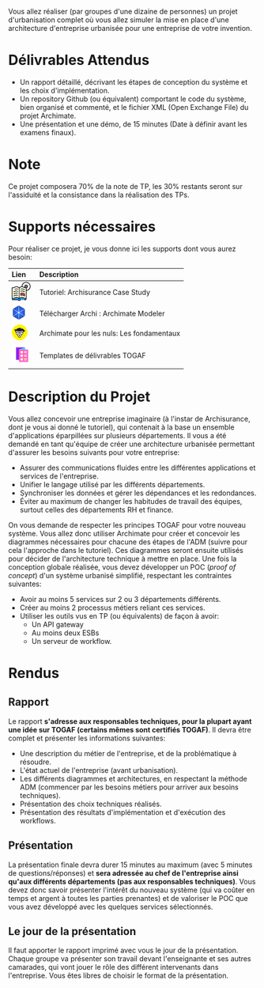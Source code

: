 
Vous allez réaliser (par groupes d'une dizaine de personnes) un projet d'urbanisation complet où vous allez simuler la mise en place d'une architecture d'entreprise urbanisée pour une entreprise de votre invention. 

# Délivrables Attendus

   * Un rapport détaillé, décrivant les étapes de conception du système et les choix d'implémentation.
   * Un repository Github (ou équivalent) comportant le code du système, bien organisé et commenté, et le fichier XML (Open Exchange File) du projet Archimate.
   * Une présentation et une démo, de 15 minutes (Date à définir avant les examens finaux).

# Note

Ce projet composera 70% de la note de TP, les 30% restants seront sur l'assiduité et la consistance dans la réalisation des TPs.

# Supports nécessaires

Pour réaliser ce projet, je vous donne ici les supports dont vous aurez besoin:

| Lien        | Description                          |
| :---------- | :----------------------------------- |
| [![Tutoriel](img/projet/tutoriels.png)](files/ArchiSurance_case_study.pdf)      | Tutoriel: Archisurance Case Study  |
| [![Archimate](img/projet/archi.png)](https://www.archimatetool.com/download/)       | Télécharger Archi : Archimate Modeler |
| [![Fondamentaux d'Archimate](img/projet/nuls.png)](https://www.urbanisation-si.com/archimate-pour-les-nuls-les-fondamentaux-1)      | Archimate pour les nuls: Les fondamentaux |
| [![Templates TOGAF](img/projet/catalogue.png)](https://github.com/leonux/architecture-work/tree/master/Togaf-material/TOGAF_9_Templates)      | Templates de délivrables TOGAF |

# Description du Projet

Vous allez concevoir une entreprise imaginaire (à l'instar de Archisurance, dont je vous ai donné le tutoriel), qui contenait à la base un ensemble d'applications éparpillées sur plusieurs départements. Il vous a été demandé en tant qu'équipe de créer une architecture urbanisée permettant d'assurer les besoins suivants pour votre entreprise:

   * Assurer des communications fluides entre les différentes applications et services de l'entreprise.
   * Unifier le langage utilisé par les différents départements.
   * Synchroniser les données et gérer les dépendances et les redondances.
   * Éviter au maximum de changer les habitudes de travail des équipes, surtout celles des départements RH et finance.

On vous demande de respecter les principes TOGAF pour votre nouveau système. Vous allez donc utiliser Archimate pour créer et concevoir les diagrammes nécessaires pour chacune des étapes de l'ADM (suivre pour cela l'approche dans le tutoriel). Ces diagrammes seront ensuite utilisés pour décider de l'architecture technique à mettre en place. 
Une fois la conception globale réalisée, vous devez développer un POC (_proof of concept_) d'un système urbanisé simplifié, respectant les contraintes suivantes:

   * Avoir au moins 5 services sur 2 ou 3 départements différents.
   * Créer au moins 2 processus métiers reliant ces services. 
   * Utiliser les outils vus en TP (ou équivalents) de façon à avoir:
      * Un API gateway
      * Au moins deux ESBs
      * Un serveur de workflow.


# Rendus 

## Rapport

Le rapport **s'adresse aux responsables techniques, pour la plupart ayant une idée sur TOGAF (certains mêmes sont certifiés TOGAF)**. Il devra être complet et présenter les informations suivantes:
   
   * Une description du métier de l'entreprise, et de la problématique à résoudre.
   * L'état actuel de l'entreprise (avant urbanisation).
   * Les différents diagrammes et architectures, en respectant la méthode ADM (commencer par les besoins métiers pour arriver aux besoins techniques).
   * Présentation des choix techniques réalisés.
   * Présentation des résultats d'implémentation et d'exécution des workflows.

## Présentation

La présentation finale devra durer 15 minutes au maximum (avec 5 minutes de questions/réponses) et **sera adressée au chef de l'entreprise ainsi qu'aux différents départements (pas aux responsables techniques)**. Vous devez donc savoir présenter l'intérêt du nouveau système (qui va coûter en temps et argent à toutes les parties prenantes) et de valoriser le POC que vous avez développé avec les quelques services sélectionnés. 


## Le jour de la présentation

Il faut apporter le rapport imprimé avec vous le jour de la présentation. Chaque groupe va présenter son travail devant l'enseignante et ses autres camarades, qui vont jouer le rôle des différent intervenants dans l'entreprise. Vous êtes libres de choisir le format de la présentation.
